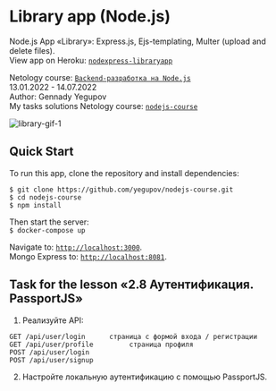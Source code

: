 # Library app (Node.js)
Node.js App «Library»: Express.js, Ejs-templating, Multer (upload and delete files).  
View app on Heroku: [`nodexpress-libraryapp`](https://nodexpress-libraryapp.herokuapp.com/)

Netology course: [`Backend-разработка на Node.js`](https://netology.ru/programs/nodejs)  
13.01.2022 - 14.07.2022  
Author: Gennady Yegupov  
My tasks solutions Netology course: [`nodejs-course`](https://github.com/yegupov/nodejs-course/tree/master)

![library-gif-1](https://user-images.githubusercontent.com/44179657/154436316-3eb8645b-8b98-429a-b110-9b235e5a7002.gif)

## Quick Start
To run this app, clone the repository and install dependencies:

```
$ git clone https://github.com/yegupov/nodejs-course.git
$ cd nodejs-course
$ npm install
```

Then start the server:  
`$ docker-compose up`

Navigate to: [`http://localhost:3000`](http://localhost:3000).  
Mongo Express to: [`http://localhost:8081`](http://localhost:8081/).

## Task for the lesson «2.8 Аутентификация. PassportJS»

1. Реализуйте API:

```
GET /api/user/login      страница с формой входа / регистрации
GET /api/user/profile         страница профиля
POST /api/user/login
POST /api/user/signup
```
2. Настройте локальную аутентификацию с помощью PassportJS.
